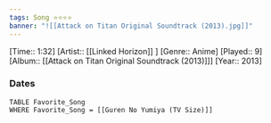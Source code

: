 ```yaml
---
tags: Song ⭐⭐⭐⭐ 
banner: "![[Attack on Titan Original Soundtrack (2013).jpg]]"
---
```

[Time:: 1:32]
[Artist:: [[Linked Horizon]] ]
[Genre:: Anime]
[Played:: 9]
[Album:: [[Attack on Titan Original Soundtrack (2013)]]]
[Year:: 2013]
### Dates
````dataview
TABLE Favorite_Song
WHERE Favorite_Song = [[Guren No Yumiya (TV Size)]]
````